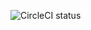 ![CircleCI status](https://circleci.com/gh/roberthead/garden_bed.svg?style=shield&circle-token=:circle-token "CircleCI status")
